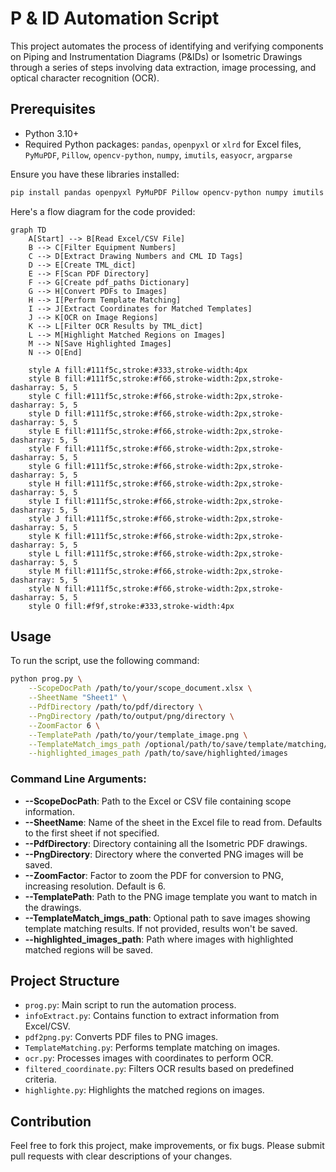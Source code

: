 # P & ID Automation Script

This project automates the process of identifying and verifying components on Piping and Instrumentation Diagrams (P&IDs) or Isometric Drawings through a series of steps involving data extraction, image processing, and optical character recognition (OCR).

## Prerequisites

- Python 3.10+
- Required Python packages: `pandas`, `openpyxl` or `xlrd` for Excel files, `PyMuPDF`, `Pillow`, `opencv-python`, `numpy`, `imutils`, `easyocr`, `argparse`

Ensure you have these libraries installed:

```bash
pip install pandas openpyxl PyMuPDF Pillow opencv-python numpy imutils easyocr argparse
```
Here's a flow diagram for the code provided:

```mermaid
graph TD
    A[Start] --> B[Read Excel/CSV File]
    B --> C[Filter Equipment Numbers]
    C --> D[Extract Drawing Numbers and CML ID Tags]
    D --> E[Create TML_dict]
    E --> F[Scan PDF Directory]
    F --> G[Create pdf_paths Dictionary]
    G --> H[Convert PDFs to Images]
    H --> I[Perform Template Matching]
    I --> J[Extract Coordinates for Matched Templates]
    J --> K[OCR on Image Regions]
    K --> L[Filter OCR Results by TML_dict]
    L --> M[Highlight Matched Regions on Images]
    M --> N[Save Highlighted Images]
    N --> O[End]

    style A fill:#111f5c,stroke:#333,stroke-width:4px
    style B fill:#111f5c,stroke:#f66,stroke-width:2px,stroke-dasharray: 5, 5
    style C fill:#111f5c,stroke:#f66,stroke-width:2px,stroke-dasharray: 5, 5
    style D fill:#111f5c,stroke:#f66,stroke-width:2px,stroke-dasharray: 5, 5
    style E fill:#111f5c,stroke:#f66,stroke-width:2px,stroke-dasharray: 5, 5
    style F fill:#111f5c,stroke:#f66,stroke-width:2px,stroke-dasharray: 5, 5
    style G fill:#111f5c,stroke:#f66,stroke-width:2px,stroke-dasharray: 5, 5
    style H fill:#111f5c,stroke:#f66,stroke-width:2px,stroke-dasharray: 5, 5
    style I fill:#111f5c,stroke:#f66,stroke-width:2px,stroke-dasharray: 5, 5
    style J fill:#111f5c,stroke:#f66,stroke-width:2px,stroke-dasharray: 5, 5
    style K fill:#111f5c,stroke:#f66,stroke-width:2px,stroke-dasharray: 5, 5
    style L fill:#111f5c,stroke:#f66,stroke-width:2px,stroke-dasharray: 5, 5
    style M fill:#111f5c,stroke:#f66,stroke-width:2px,stroke-dasharray: 5, 5
    style N fill:#111f5c,stroke:#f66,stroke-width:2px,stroke-dasharray: 5, 5
    style O fill:#f9f,stroke:#333,stroke-width:4px
```

## Usage

To run the script, use the following command:

```bash
python prog.py \
    --ScopeDocPath /path/to/your/scope_document.xlsx \
    --SheetName "Sheet1" \
    --PdfDirectory /path/to/pdf/directory \
    --PngDirectory /path/to/output/png/directory \
    --ZoomFactor 6 \
    --TemplatePath /path/to/your/template_image.png \
    --TemplateMatch_imgs_path /optional/path/to/save/template/matching/results \
    --highlighted_images_path /path/to/save/highlighted/images
```

### Command Line Arguments:

- **--ScopeDocPath**: Path to the Excel or CSV file containing scope information.
- **--SheetName**: Name of the sheet in the Excel file to read from. Defaults to the first sheet if not specified.
- **--PdfDirectory**: Directory containing all the Isometric PDF drawings.
- **--PngDirectory**: Directory where the converted PNG images will be saved.
- **--ZoomFactor**: Factor to zoom the PDF for conversion to PNG, increasing resolution. Default is 6.
- **--TemplatePath**: Path to the PNG image template you want to match in the drawings.
- **--TemplateMatch_imgs_path**: Optional path to save images showing template matching results. If not provided, results won't be saved.
- **--highlighted_images_path**: Path where images with highlighted matched regions will be saved.

## Project Structure

- `prog.py`: Main script to run the automation process.
- `infoExtract.py`: Contains function to extract information from Excel/CSV.
- `pdf2png.py`: Converts PDF files to PNG images.
- `TemplateMatching.py`: Performs template matching on images.
- `ocr.py`: Processes images with coordinates to perform OCR.
- `filtered_coordinate.py`: Filters OCR results based on predefined criteria.
- `highlighte.py`: Highlights the matched regions on images.

## Contribution

Feel free to fork this project, make improvements, or fix bugs. Please submit pull requests with clear descriptions of your changes.

